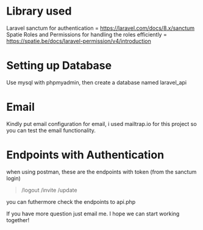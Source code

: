 # Library used

Laravel sanctum for authentication = https://laravel.com/docs/8.x/sanctum
Spatie Roles and Permissions for handling the roles efficiently = https://spatie.be/docs/laravel-permission/v4/introduction


# Setting up Database

Use mysql with phpmyadmin, then create a database named laravel_api


# Email

Kindly put email configuration for email, i used mailtrap.io for this project so you can test the email functionality.


# Endpoints with Authentication

when using postman, these are the endpoints with token (from the sanctum login)

> /logout
> /invite
> /update

you can futhermore check the endpoints to api.php


If you have more question just email me. I hope we can start working together!
